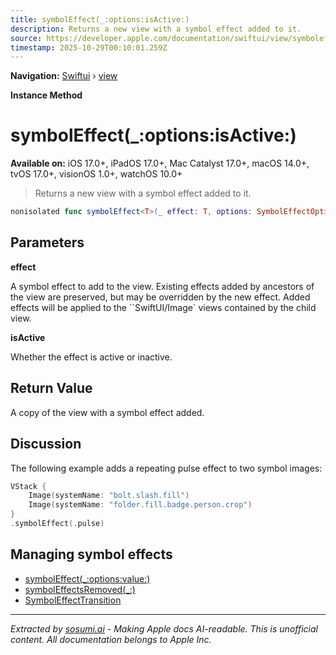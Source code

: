 ```yaml
---
title: symbolEffect(_:options:isActive:)
description: Returns a new view with a symbol effect added to it.
source: https://developer.apple.com/documentation/swiftui/view/symboleffect(_:options:isactive:)
timestamp: 2025-10-29T00:10:01.259Z
---
```


**Navigation:** [Swiftui](/documentation/swiftui) › [view](/documentation/swiftui/view)

**Instance Method**

# symbolEffect(_:options:isActive:)

**Available on:** iOS 17.0+, iPadOS 17.0+, Mac Catalyst 17.0+, macOS 14.0+, tvOS 17.0+, visionOS 1.0+, watchOS 10.0+

> Returns a new view with a symbol effect added to it.

```swift
nonisolated func symbolEffect<T>(_ effect: T, options: SymbolEffectOptions = .default, isActive: Bool = true) -> some View where T : IndefiniteSymbolEffect, T : SymbolEffect
```

## Parameters

**effect**

A symbol effect to add to the view. Existing effects added by ancestors of the view are preserved, but may be overridden by the new effect. Added effects will be applied to the ``SwiftUI/Image` views contained by the child view.



**isActive**

Whether the effect is active or inactive.



## Return Value

A copy of the view with a symbol effect added.

## Discussion

The following example adds a repeating pulse effect to two symbol images:

```swift
VStack {
    Image(systemName: "bolt.slash.fill")
    Image(systemName: "folder.fill.badge.person.crop")
}
.symbolEffect(.pulse)
```

## Managing symbol effects

- [symbolEffect(_:options:value:)](/documentation/swiftui/view/symboleffect(_:options:value:))
- [symbolEffectsRemoved(_:)](/documentation/swiftui/view/symboleffectsremoved(_:))
- [SymbolEffectTransition](/documentation/swiftui/symboleffecttransition)

---

*Extracted by [sosumi.ai](https://sosumi.ai) - Making Apple docs AI-readable.*
*This is unofficial content. All documentation belongs to Apple Inc.*
